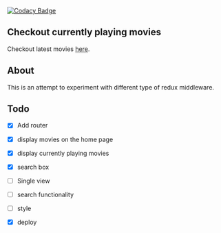 [![Codacy Badge](https://api.codacy.com/project/badge/Grade/08252b8d6eac459fbd41eb55c5637d88)](https://app.codacy.com/manual/leanny01/box-office?utm_source=github.com&utm_medium=referral&utm_content=leanny01/box-office&utm_campaign=Badge_Grade_Dashboard)

## Checkout currently playing movies

Checkout latest movies [here](https://box-office-027.herokuapp.com/).

## About

This is an attempt to experiment with different type of redux middleware.

## Todo

- [X] Add router
- [x] display movies on the home page
- [x] display currently playing movies
- [x] search box
- [ ] Single view
- [ ] search functionality
- [ ] style
- [X] deploy

